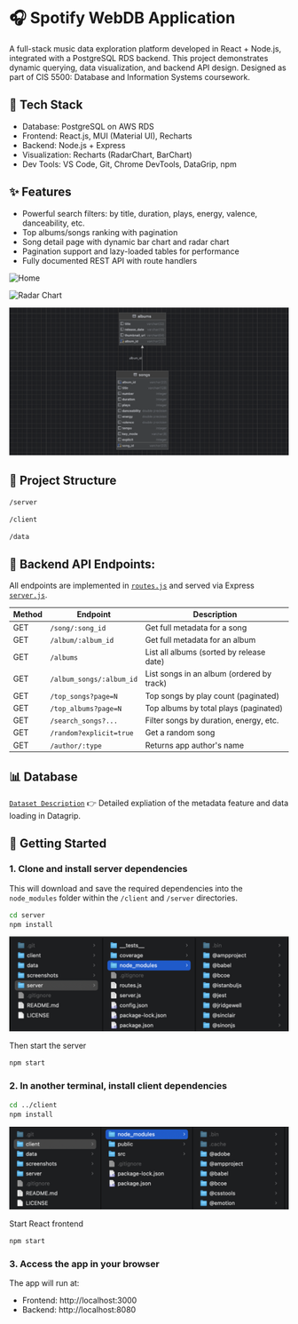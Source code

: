 # 🎧 Spotify WebDB Application

A full-stack music data exploration platform developed in React + Node.js, integrated with a PostgreSQL RDS backend. This project demonstrates dynamic querying, data visualization, and backend API design. Designed as part of CIS 5500: Database and Information Systems coursework.

## 🔧 Tech Stack
- Database: PostgreSQL on AWS RDS
- Frontend: React.js, MUI (Material UI), Recharts
- Backend: Node.js + Express
- Visualization: Recharts (RadarChart, BarChart)
- Dev Tools: VS Code, Git, Chrome DevTools, DataGrip, npm

## ✨ Features
- Powerful search filters: by title, duration, plays, energy, valence, danceability, etc.
- Top albums/songs ranking with pagination
- Song detail page with dynamic bar chart and radar chart 
- Pagination support and lazy-loaded tables for performance
- Fully documented REST API with route handlers

![Home](screenshots/homepage.png)

![Radar Chart](screenshots/radarchart.png)

![ER Diagram](screenshots/ER_diagram.png)


## 📂 Project Structure

`/server`

`/client`

`/data`

## 📡 Backend API Endpoints:

All endpoints are implemented in [`routes.js`](./server/routes.js) and served via Express [`server.js`](./server/server.js).


| Method | Endpoint                  | Description                            |
|--------|---------------------------|----------------------------------------|
| GET    | `/song/:song_id`          | Get full metadata for a song           |
| GET    | `/album/:album_id`        | Get full metadata for an album         |
| GET    | `/albums`                 | List all albums (sorted by release date) |
| GET    | `/album_songs/:album_id`  | List songs in an album (ordered by track) |
| GET    | `/top_songs?page=N`       | Top songs by play count (paginated)    |
| GET    | `/top_albums?page=N`      | Top albums by total plays (paginated)  |
| GET    | `/search_songs?...`       | Filter songs by duration, energy, etc. |
| GET    | `/random?explicit=true`   | Get a random song |
| GET    | `/author/:type`           | Returns app author's name |



## 📊 Database
[`Dataset Description`](./data/README.md) 👉 Detailed expliation of the metadata feature and data loading in Datagrip.




## 🚀 Getting Started

### 1. Clone and install server dependencies
This will download and save the required dependencies into the `node_modules` folder within the `/client` and `/server` directories.

```bash
cd server
npm install
```

![server dependencies](screenshots/server_dependencies.png)

Then start the server
```bash
npm start
```



### 2. In another terminal, install client dependencies

```bash
cd ../client
npm install
```

![client dependencies](screenshots/client_dependencies.png)


Start React frontend
```bash
npm start
```

### 3. Access the app in your browser

The app will run at:
- Frontend: http://localhost:3000
- Backend: http://localhost:8080
